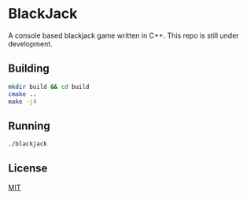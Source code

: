 # BlackJack

A console based blackjack game written in C++. This repo is still under development. 

## Building

```sh
mkdir build && cd build
cmake ..
make -j4
```

## Running

```sh
./blackjack
```

## License
[MIT](https://choosealicense.com/licenses/mit/)
